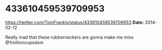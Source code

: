 # 433610459539709953
https://twitter.com/TomFrankly/status/433610459539709953
**Date:** 2014-02-12

Really mad that these rubberneckers are gonna make me miss @1millioncupsdsm
